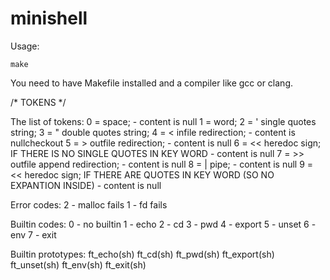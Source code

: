 # minishell

Usage:
```
make
```

You need to have Makefile installed and a compiler like gcc or clang.



/*	TOKENS	*/

 The list of tokens:
0 = space; - content is null
1 = word;
2 = ' single quotes string;
3 = " double quotes string; 
4 = < infile redirection; - content is nullcheckout 
5 = > outfile redirection; - content is null
6 = << heredoc sign; IF THERE IS NO SINGLE QUOTES IN KEY WORD - content is null 
7 = >> outfile append redirection; - content is null
8 = | pipe; - content is null
9 = << heredoc sign; IF THERE ARE QUOTES IN KEY WORD (SO NO EXPANTION INSIDE) - content is null 


Error codes:
2 - malloc fails
1 - fd fails

Builtin codes:
0 - no builtin
1 - echo
2 - cd
3 - pwd
4 - export
5 - unset
6 - env
7 - exit

Builtin prototypes:
ft_echo(sh)
ft_cd(sh)
ft_pwd(sh)
ft_export(sh)
ft_unset(sh)
ft_env(sh)
ft_exit(sh)
